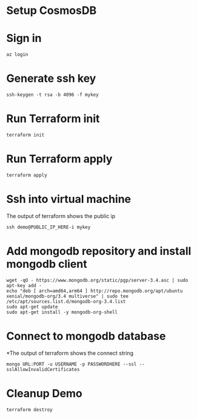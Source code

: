 # Setup CosmosDB 

# Sign in
```
az login
```

# Generate ssh key
```
ssh-keygen -t rsa -b 4096 -f mykey
```
# Run Terraform init
```
terraform init
```

# Run Terraform apply
```
terraform apply
```

# Ssh into virtual machine
The output of terraform shows the public ip

```
ssh demo@PUBLIC_IP_HERE-i mykey
```

# Add mongodb repository and install mongodb client

```
wget -qO - https://www.mongodb.org/static/pgp/server-3.4.asc | sudo apt-key add -
echo "deb [ arch=amd64,arm64 ] http://repo.mongodb.org/apt/ubuntu xenial/mongodb-org/3.4 multiverse" | sudo tee /etc/apt/sources.list.d/mongodb-org-3.4.list
sudo apt-get update
sudo apt-get install -y mongodb-org-shell
```

# Connect to mongodb database
*The output of terraform shows the connect string

```
mongo URL:PORT -u USERNAME -p PASSWORDHERE --ssl --sslAllowInvalidCertificates
```

# Cleanup Demo
```
terraform destroy
```
